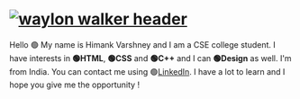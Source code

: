 # [![waylon walker header](https://github.com/VARhimank/VARhimank/blob/main/header.gif)](https://www.linkedin.com/in/himank-varshney-42b96717a/)

Hello 🟢 My name is Himank Varshney and I am a CSE college student. I have interests in **🟢HTML**, **🟢CSS** and **🟢C++** and I can **🟢Design** as well. I'm from India. You can contact me using 🟢[LinkedIn](https://www.linkedin.com/in/himank-varshney-42b96717a/). I have a lot to learn and I hope you give me the opportunity !
